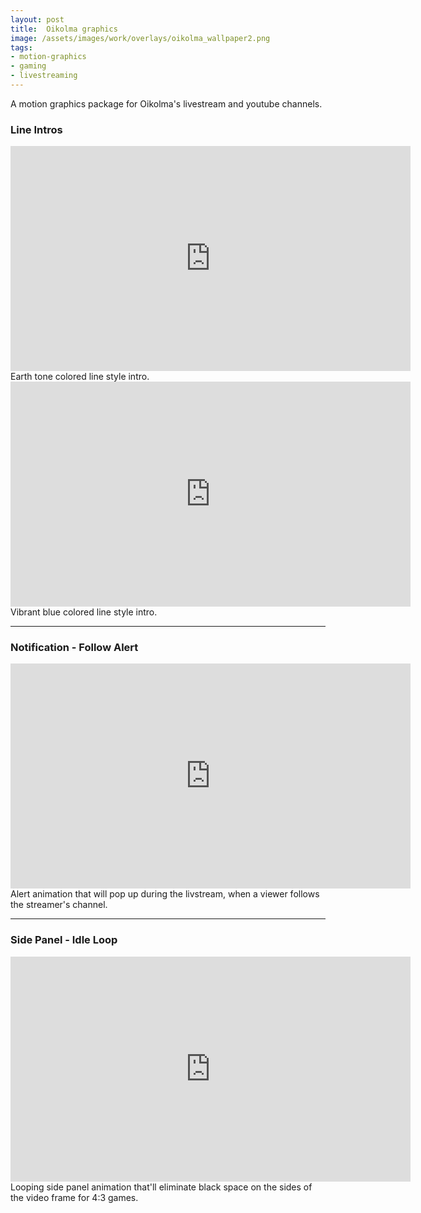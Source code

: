 ```yaml
---
layout: post
title:  Oikolma graphics
image: /assets/images/work/overlays/oikolma_wallpaper2.png
tags:
- motion-graphics
- gaming
- livestreaming
---
```

A motion graphics package for Oikolma's livestream and youtube channels.

### Line Intros
<div class="vid" > <iframe width="640" height="360" src="https://player.vimeo.com/video/184431766" frameborder="0" allowfullscreen></iframe></div>
Earth tone colored line style intro.

<div class="vid" > <iframe width="640" height="360" src="https://player.vimeo.com/video/184431764" frameborder="0" allowfullscreen></iframe></div>
Vibrant blue colored line style intro.

---

### Notification - Follow Alert
<div class="vid" > <iframe width="640" height="360" src="https://player.vimeo.com/video/184432272" frameborder="0" allowfullscreen></iframe></div>
Alert animation that will pop up during the livstream, when a viewer follows the streamer's channel.

---

### Side Panel - Idle Loop
<iframe width="640" height="360" src="https://player.vimeo.com/video/192886036" frameborder="0" webkitallowfullscreen mozallowfullscreen allowfullscreen></iframe>
Looping side panel animation that'll eliminate black space on the sides of the video frame for 4:3 games.
<img src="{{ site.url }}/images/work/overlays/oikolma_panels_layout.png" alt="">